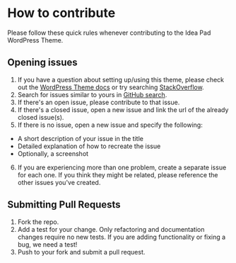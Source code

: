 # How to contribute
Please follow these quick rules whenever contributing to the Idea Pad WordPress Theme.

## Opening issues
1. If you have a question about setting up/using this theme, please check out the [WordPress Theme docs](http://codex.wordpress.org/Using_Themes) or try searching  [StackOverflow](http://wordpress.stackexchange.com/).
2. Search for issues similar to yours in [GitHub search](https://github.com/idmontie/idea-pad-wordpress-theme/search?type=Issues).
3. If there's an open issue, please contribute to that issue.
4. If there's a closed issue, open a new issue and link the url of the already closed issue(s).
5. If there is no issue, open a new issue and specify the following:
  - A short description of your issue in the title
  - Detailed explanation of how to recreate the issue
  - Optionally, a screenshot
6. If you are experiencing more than one problem, create a separate issue for each one. If you think they might be related, please reference the other issues you've created.

## Submitting Pull Requests
1. Fork the repo.
2. Add a test for your change. Only refactoring and documentation changes require no new tests. If you are adding functionality or fixing a bug, we need a test!
5. Push to your fork and submit a pull request.
